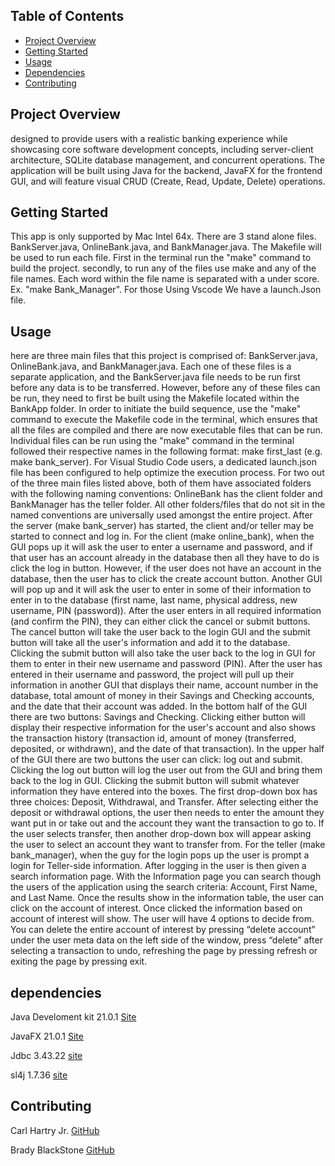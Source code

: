 ## Table of Contents
- [Project Overview](#project-overview)
- [Getting Started](#Getting-Started)
- [Usage](#usage)
- [Dependencies](#dependencies)
- [Contributing](#contributing)

## Project Overview
designed to provide users with a realistic banking experience while showcasing core software
development concepts, including server-client architecture, SQLite database management, and
concurrent operations. The application will be built using Java for the backend, JavaFX for the
frontend GUI, and will feature visual CRUD (Create, Read, Update, Delete) operations.
## Getting Started
This app is only supported by Mac Intel 64x.
There are 3 stand alone files. BankServer.java, OnlineBank.java, and BankManager.java.
The Makefile will be used to run each file. First in the terminal run the "make" command to build the project. secondly, to run any of the files use make and any of the file names. Each word within the file name is separated with a under score. Ex. "make Bank_Manager". For those Using Vscode We have a launch.Json file.
## Usage
here are three main files that this project is comprised of: BankServer.java, OnlineBank.java, and BankManager.java. Each one of these files is a separate application, and the BankServer.java file needs to be run first before any data is to be transferred. However, before any of these files can be run, they need to first be built using the Makefile located within the BankApp folder. In order to initiate the build sequence, use the "make" command to execute the Makefile code in the terminal, which ensures that all the files are compiled and there are now executable files that can be run. Individual files can be run using the "make" command in the terminal followed their respective names in the following format: 		make first_last (e.g. make bank_server). 
For Visual Studio Code users, a dedicated launch.json file has been configured to help optimize the execution process.
For two out of the three main files listed above, both of them have associated folders with the following naming conventions: OnlineBank has the client folder and BankManager has the teller folder. All other folders/files that do not sit in the named conventions are universally used amongst the entire project.
After the server (make bank_server) has started, the client and/or teller may be started to connect and log in. For the client (make online_bank), when the GUI pops up it will ask the user to enter a username and password, and if that user has an account already in the database then all they have to do is click the log in button. However, if the user does not have an account in the database, then the user has to click the create account button. Another GUI will pop up and it will ask the user to enter in some of their information to enter in to the database (first name, last name, physical address, new username, PIN (password)). After the user enters in all required information (and confirm the PIN), they can either click the cancel or submit buttons. The cancel button will take the user back to the login GUI and the submit button will take all the user's information and add it to the database. Clicking the submit button will also take the user back to the log in GUI for them to enter in their new username and password (PIN). After the user has entered in their username and password, the project will pull up their information in another GUI that displays their name, account number in the database, total amount of money in their Savings and Checking accounts, and the date that their account was added. In the bottom half of the GUI there are two buttons: Savings and Checking. Clicking either button will display their respective information for the user's account and also shows the transaction history (transaction id, amount of money (transferred, deposited, or withdrawn), and the date of that transaction). In the upper half of the GUI there are two buttons the user can click: log out and submit. Clicking the log out button will log the user out from the GUI and bring them back to the log in GUI. Clicking the submit button will submit whatever information they have entered into the boxes. The first drop-down box has three choices: Deposit, Withdrawal, and Transfer. After selecting either the deposit or withdrawal options, the user then needs to enter the amount they want put in or take out and the account they want the transaction to go to. If the user selects transfer, then another drop-down box will appear asking the user to select an account they want to transfer from.
For the teller (make bank_manager), when the guy for the login pops up the user is prompt a login for Teller-side information. After logging in the user is then given a search information page. With the Information page you can search though the users of the application using the search criteria: Account, First Name, and Last Name. Once the results show in the information table, the user can click on the account of interest. Once clicked the information based on account of interest will show. The user will have 4 options to decide from. You can delete the entire account of interest by pressing “delete account” under the user meta data on the left side of the window, press “delete” after selecting a transaction to undo, refreshing the page by pressing refresh or exiting the page by pressing exit.
## dependencies
Java Develoment kit 21.0.1 [Site](https://www.oracle.com/java/technologies/downloads/#java21)

JavaFX  21.0.1 [Site](https://gluonhq.com/products/javafx/)

Jdbc 3.43.22 [site](https://mvnrepository.com/artifact/org.xerial/sqlite-jdbc/3.43.2.2)

sl4j 1.7.36 [site](https://mvnrepository.com/artifact/org.slf4j/slf4j-api)
## Contributing
Carl Hartry Jr.
[GitHub](https://github.com/CHartryJr)

Brady BlackStone
[GitHub](https://github.com/Brady-Blackstone)